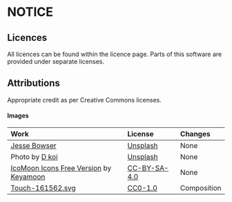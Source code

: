 # NOTICE

## Licences

All licences can be found within the licence page.
Parts of this software are provided under separate licenses.

[MIT]: licenses/MIT.md
[GPL-3.0]: licenses/GPL-3.0.md
[Apache-2.0]: licenses/Apache-2.0.md
[W3C-20150513]: licenses/W3C-20150513.md
[CC-BY-SA-4.0]: https://creativecommons.org/licenses/by-sa/4.0/
[CC-BY-SA-3.0]: https://creativecommons.org/licenses/by-sa/3.0/
[CC0-1.0]: https://creativecommons.org/publicdomain/zero/1.0/deed.en
[Unsplash]: https://unsplash.com/license


## Attributions
Appropriate credit as per Creative Commons licenses.


#### Images

| Work                                                   | License        | Changes
|:-------------------------------------------------------|:---------------|:-
| <a href="https://unsplash.com/@jessebowser?utm_source=unsplash&utm_medium=referral&utm_content=creditCopyText">Jesse Bowser</a> | [Unsplash]     | None
| Photo by <a href="https://unsplash.com/@dkoi?utm_content=creditCopyText&utm_medium=referral&utm_source=unsplash">D koi</a> | [Unsplash]     | None 
| [IcoMoon Icons Free Version][11] by [Keyamoon][12]     | [CC-BY-SA-4.0] | None
| [Touch-161562.svg][41]                                 | [CC0-1.0]      | Composition


[11]: https://icomoon.io/#icons-icomoon
[12]: http://keyamoon.com/
[41]: https://commons.wikimedia.org/wiki/File:Touch-161562.svg